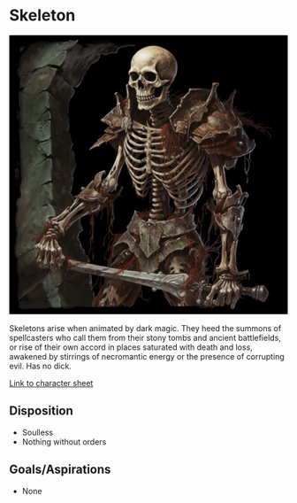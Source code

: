 # Skeleton

![](Skeleton.png)

Skeletons arise when animated by dark magic. They heed the summons of spellcasters who call them from their stony tombs and ancient battlefields, or rise of their own accord in places saturated with death and loss, awakened by stirrings of necromantic energy or the presence of corrupting evil. Has no dick.

[Link to character sheet](https://docs.google.com/spreadsheets/d/1QvDXiHezVQW-caQ4eRVoKIc6IcIrdwH36p3w9Dwl5gU/edit#gid=1390560707)

## Disposition

- Soulless
- Nothing without orders

## Goals/Aspirations

- None
